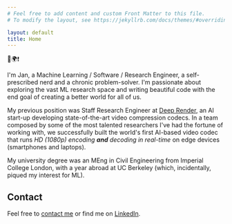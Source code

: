```yaml
---
# Feel free to add content and custom Front Matter to this file.
# To modify the layout, see https://jekyllrb.com/docs/themes/#overriding-theme-defaults

layout: default
title: Home
---
```


👋🌍❗

I'm Jan, a Machine Learning / Software / Research Engineer, a self-prescribed nerd and a chronic problem-solver. I'm passionate about exploring the vast ML research space and writing beautiful code with the end goal of creating a better world for all of us.

My previous position was Staff Research Engineer at [Deep Render](https://www.deeprender.ai), an AI start-up developing state-of-the-art video compression codecs. In a team composed by some of the most talented researchers I've had the fortune of working with, we successfully built the world's first AI-based video codec that runs _HD (1080p) encoding **and** decoding in real-time_ on edge devices (smartphones and laptops).

My university degree was an MEng in Civil Engineering from Imperial College London, with a year abroad at UC Berkeley (which, incidentally, piqued my interest for ML).

## Contact
Feel free to [contact me](mailto:jan_xu@outlook.com) or find me on [LinkedIn](https://www.linkedin.com/in/jan-xu-36701a5b/).


